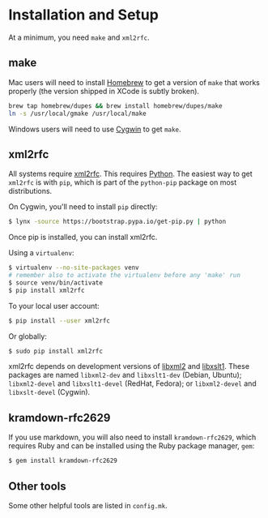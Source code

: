 # Installation and Setup

At a minimum, you need `make` and `xml2rfc`.

## make

Mac users will need to install [Homebrew](https://brew.sh) to get a version of
`make` that works properly (the version shipped in XCode is subtly broken).

```sh
brew tap homebrew/dupes && brew install homebrew/dupes/make
ln -s /usr/local/gmake /usr/local/make
```

Windows users will need to use [Cygwin](http://cygwin.org/) to get `make`.

## xml2rfc

All systems require [xml2rfc](http://xml2rfc.ietf.org/).  This
requires [Python](https://www.python.org/).  The easiest way to get
`xml2rfc` is with `pip`, which is part of the `python-pip` package
on most distributions.

On Cygwin, you'll need to install `pip` directly:

```sh
$ lynx -source https://bootstrap.pypa.io/get-pip.py | python
```

Once pip is installed, you can install xml2rfc.

Using a `virtualenv`:

```sh
$ virtualenv --no-site-packages venv
# remember also to activate the virtualenv before any 'make' run
$ source venv/bin/activate
$ pip install xml2rfc
```

To your local user account:

```sh
$ pip install --user xml2rfc
```

Or globally:

```sh
$ sudo pip install xml2rfc
```

xml2rfc depends on development versions of [libxml2](http://xmlsoft.org/) and
[libxslt1](http://xmlsoft.org/XSLT).  These packages are named `libxml2-dev` and
`libxslt1-dev` (Debian, Ubuntu); `libxml2-devel` and `libxslt1-devel` (RedHat,
Fedora); or `libxml2-devel` and `libxslt-devel` (Cygwin).

## kramdown-rfc2629

If you use markdown, you will also need to install `kramdown-rfc2629`,
which requires Ruby and can be installed using the Ruby package
manager, `gem`:

```sh
$ gem install kramdown-rfc2629
```

## Other tools

Some other helpful tools are listed in `config.mk`.
